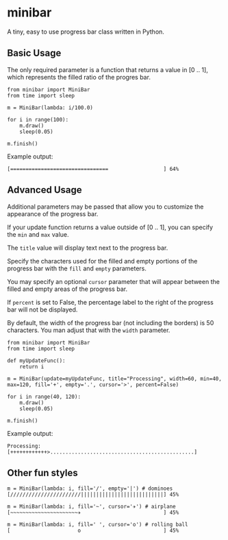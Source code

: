 minibar
=======

A tiny, easy to use progress bar class written in Python.

Basic Usage
-----------

The only required parameter is a function that returns a value in [0 .. 1], which represents the filled ratio of the progres bar.

    from minibar import MiniBar
    from time import sleep

    m = MiniBar(lambda: i/100.0)

    for i in range(100):
        m.draw()
        sleep(0.05)

    m.finish()

Example output:

    [================================                  ] 64%

Advanced Usage
--------------

Additional parameters may be passed that allow you to customize the appearance of the progress bar.

If your update function returns a value outside of [0 .. 1], you can specify the `min` and `max` value.

The `title` value will display text next to the progress bar. 

Specify the characters used for the filled and empty portions of the progress bar with the `fill` and `empty` parameters.

You may specify an optional `cursor` parameter that will appear between the filled and empty areas of the progress bar.

If `percent` is set to False, the percentage label to the right of the progress bar will not be displayed.

By default, the width of the progress bar (not including the borders) is 50 characters. You man adjust that with the `width` parameter.

    from minibar import MiniBar
    from time import sleep

    def myUpdateFunc():
        return i

    m = MiniBar(update=myUpdateFunc, title="Processing", width=60, min=40, max=120, fill='+', empty='.', cursor='>', percent=False)

    for i in range(40, 120):
        m.draw()
        sleep(0.05)

    m.finish()

Example output:

    Processing: [++++++++++++>...............................................]

Other fun styles
------------

    m = MiniBar(lambda: i, fill='/', empty='|') # dominoes
    [///////////////////////|||||||||||||||||||||||||||] 45%

    m = MiniBar(lambda: i, fill='~', cursor='✈') # airplane
    [~~~~~~~~~~~~~~~~~~~~~~✈                           ] 45%

    m = MiniBar(lambda: i, fill=' ', cursor='o') # rolling ball
    [                      o                           ] 45%